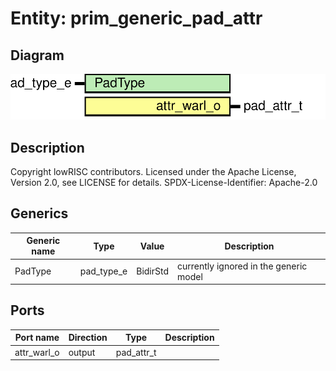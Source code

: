 # Entity: prim_generic_pad_attr
## Diagram
![Diagram](prim_generic_pad_attr.svg "Diagram")
## Description
Copyright lowRISC contributors.
 Licensed under the Apache License, Version 2.0, see LICENSE for details.
 SPDX-License-Identifier: Apache-2.0
 
## Generics
| Generic name | Type       | Value    | Description                            |
| ------------ | ---------- | -------- | -------------------------------------- |
| PadType      | pad_type_e | BidirStd | currently ignored in the generic model |
## Ports
| Port name   | Direction | Type       | Description |
| ----------- | --------- | ---------- | ----------- |
| attr_warl_o | output    | pad_attr_t |             |
